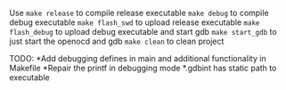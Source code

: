 
Use	`make release`		to compile release executable
	`make debug` 		to compile debug executable
	`make flash_swd` 	to upload release executable
	`make flash_debug` 	to upload debug executable and start gdb
	`make start_gdb` 	to just start the openocd and gdb
	`make clean`		to clean project

TODO:
	*Add debugging defines in main and additional functionality in Makefile
	*Repair the printf in debugging mode
	*.gdbint has static path to executable

